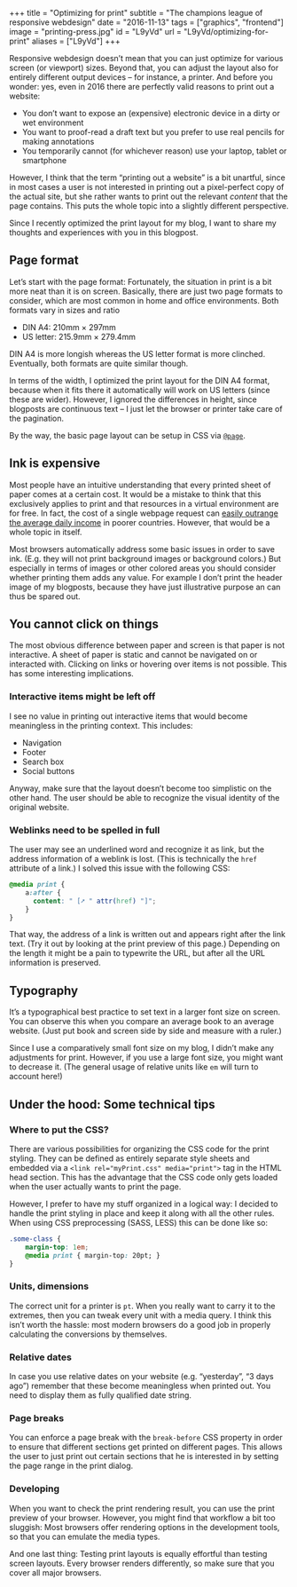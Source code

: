 +++
title = "Optimizing for print"
subtitle = "The champions league of responsive webdesign"
date = "2016-11-13"
tags = ["graphics", "frontend"]
image = "printing-press.jpg"
id = "L9yVd"
url = "L9yVd/optimizing-for-print"
aliases = ["L9yVd"]
+++

Responsive webdesign doesn’t mean that you can just optimize for various screen (or viewport) sizes. Beyond that, you can adjust the layout also for entirely different output devices – for instance, a printer. And before you wonder: yes, even in 2016 there are perfectly valid reasons to print out a website:

- You don’t want to expose an (expensive) electronic device in a dirty or wet environment
- You want to proof-read a draft text but you prefer to use real pencils for making annotations
- You temporarily cannot (for whichever reason) use your laptop, tablet or smartphone

However, I think that the term “printing out a website” is a bit unartful, since in most cases a user is not interested in printing out a pixel-perfect copy of the actual site, but she rather wants to print out the relevant *content* that the page contains. This puts the whole topic into a slightly different perspective.

Since I recently optimized the print layout for my blog, I want to share my thoughts and experiences with you in this blogpost.

## Page format

Let’s start with the page format: Fortunately, the situation in print is a bit more neat than it is on screen. Basically, there are just two page formats to consider, which are most common in home and office environments. Both formats vary in sizes and ratio

- DIN A4: 210mm × 297mm
- US letter: 215.9mm × 279.4mm

DIN A4 is more longish whereas the US letter format is more clinched. Eventually, both formats are quite similar though.

In terms of the width, I optimized the print layout for the DIN A4 format, because when it fits there it automatically will work on US letters (since these are wider). However, I ignored the differences in height, since blogposts are continuous text – I just let the browser or printer take care of the pagination.

By the way, the basic page layout can be setup in CSS via [`@page`](https://developer.mozilla.org/en/docs/Web/CSS/@page).

## Ink is expensive

Most people have an intuitive understanding that every printed sheet of paper comes at a certain cost. It would be a mistake to think that this exclusively applies to print and that resources in a virtual environment are for free. In fact, the cost of a single webpage request can [easily outrange the average daily income](https://whatdoesmysitecost.com) in poorer countries. However, that would be a whole topic in itself.

Most browsers automatically address some basic issues in order to save ink. (E.g. they will not print background images or background colors.) But especially in terms of images or other colored areas you should consider whether printing them adds any value. For example I don’t print the header image of my blogposts, because they have just illustrative purpose an can thus be spared out.

## You cannot click on things

The most obvious difference between paper and screen is that paper is not interactive. A sheet of paper is static and cannot be navigated on or interacted with. Clicking on links or hovering over items is not possible. This has some interesting implications.

### Interactive items might be left off

I see no value in printing out interactive items that would become meaningless in the printing context. This includes:

- Navigation
- Footer
- Search box
- Social buttons

Anyway, make sure that the layout doesn’t become too simplistic on the other hand. The user should be able to recognize the visual identity of the original website.

### Weblinks need to be spelled in full

The user may see an underlined word and recognize it as link, but the address information of a weblink is lost. (This is technically the `href` attribute of a link.) I solved this issue with the following CSS:

```CSS
@media print {
    a:after {
      content: " [➚ " attr(href) "]";
    }
}
```

That way, the address of a link is written out and appears right after the link text. (Try it out by looking at the print preview of this page.) Depending on the length it might be a pain to typewrite the URL, but after all the URL information is preserved.

## Typography

It’s a typographical best practice to set text in a larger font size on screen. You can observe this when you compare an average book to an average website. (Just put book and screen side by side and measure with a ruler.)

Since I use a comparatively small font size on my blog, I didn’t make any adjustments for print. However, if you use a large font size, you might want to decrease it. (The general usage of relative units like `em` will turn to account here!)

## Under the hood: Some technical tips

### Where to put the CSS?

There are various possibilities for organizing the CSS code for the print styling. They can be defined as entirely separate style sheets and embedded via a `<link rel="myPrint.css" media="print">` tag in the HTML head section. This has the advantage that the CSS code only gets loaded when the user actually wants to print the page.

However, I prefer to have my stuff organized in a logical way: I decided to handle the print styling in place and keep it along with all the other rules. When using CSS preprocessing (SASS, LESS) this can be done like so:

```CSS
.some-class {
    margin-top: 1em;
    @media print { margin-top: 20pt; }
}
```

### Units, dimensions

The correct unit for a printer is `pt`. When you really want to carry it to the extremes, then you can tweak every unit with a media query. I think this isn’t worth the hassle: most modern browsers do a good job in properly calculating the conversions by themselves.

### Relative dates

In case you use relative dates on your website (e.g. “yesterday”, “3 days ago”) remember that these become meaningless when printed out. You need to display them as fully qualified date string.

### Page breaks

You can enforce a page break with the `break-before` CSS property in order to ensure that different sections get printed on different pages. This allows the user to just print out certain sections that he is interested in by setting the page range in the print dialog.

### Developing

When you want to check the print rendering result, you can use the print preview of your browser. However, you might find that workflow a bit too sluggish: Most browsers offer rendering options in the development tools, so that you can emulate the media types.

And one last thing: Testing print layouts is equally effortful than testing screen layouts. Every browser renders differently, so make sure that you cover all major browsers.
